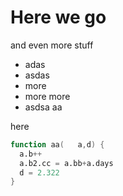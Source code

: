 # Here we go

and even more stuff

- adas
- asdas
- more
- more more
- asdsa aa

here


```awk 
function aa(   a,d) {
  a.b++
  a.b2.cc = a.bb+a.days
  d = 2.322
}
```

